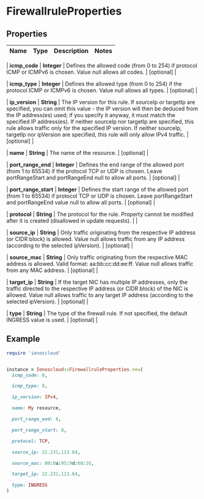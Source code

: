 # FirewallruleProperties

## Properties

| Name | Type | Description | Notes |
| ---- | ---- | ----------- | ----- |

| **icmp_code** | **Integer** | Defines the allowed code (from 0 to 254) if protocol ICMP or ICMPv6 is chosen. Value null allows all codes. | [optional] |

| **icmp_type** | **Integer** | Defines the allowed type (from 0 to 254) if the protocol ICMP or ICMPv6 is chosen. Value null allows all types. | [optional] |

| **ip_version** | **String** | The IP version for this rule. If sourceIp or targetIp are specified, you can omit this value - the IP version will then be deduced from the IP address(es) used; if you specify it anyway, it must match the specified IP address(es). If neither sourceIp nor targetIp are specified, this rule allows traffic only for the specified IP version. If neither sourceIp, targetIp nor ipVersion are specified, this rule will only allow IPv4 traffic. | [optional] |

| **name** | **String** | The name of the  resource. | [optional] |

| **port_range_end** | **Integer** | Defines the end range of the allowed port (from 1 to 65534) if the protocol TCP or UDP is chosen. Leave portRangeStart and portRangeEnd null to allow all ports. | [optional] |

| **port_range_start** | **Integer** | Defines the start range of the allowed port (from 1 to 65534) if protocol TCP or UDP is chosen. Leave portRangeStart and portRangeEnd value null to allow all ports. | [optional] |

| **protocol** | **String** | The protocol for the rule. Property cannot be modified after it is created (disallowed in update requests). |  |

| **source_ip** | **String** | Only traffic originating from the respective IP address (or CIDR block) is allowed. Value null allows traffic from any IP address (according to the selected ipVersion). | [optional] |

| **source_mac** | **String** | Only traffic originating from the respective MAC address is allowed. Valid format: aa:bb:cc:dd:ee:ff. Value null allows traffic from any MAC address. | [optional] |

| **target_ip** | **String** | If the target NIC has multiple IP addresses, only the traffic directed to the respective IP address (or CIDR block) of the NIC is allowed. Value null allows traffic to any target IP address (according to the selected ipVersion). | [optional] |

| **type** | **String** | The type of the firewall rule. If not specified, the default INGRESS value is used. | [optional] |

## Example

```ruby
require 'ionoscloud'


instance = Ionoscloud::FirewallruleProperties.new(
  icmp_code: 0,

  icmp_type: 8,

  ip_version: IPv4,

  name: My resource,

  port_range_end: 8,

  port_range_start: 8,

  protocol: TCP,

  source_ip: 22.231.113.64,

  source_mac: 00:0a:95:9d:68:16,

  target_ip: 22.231.113.64,

  type: INGRESS
)
```

